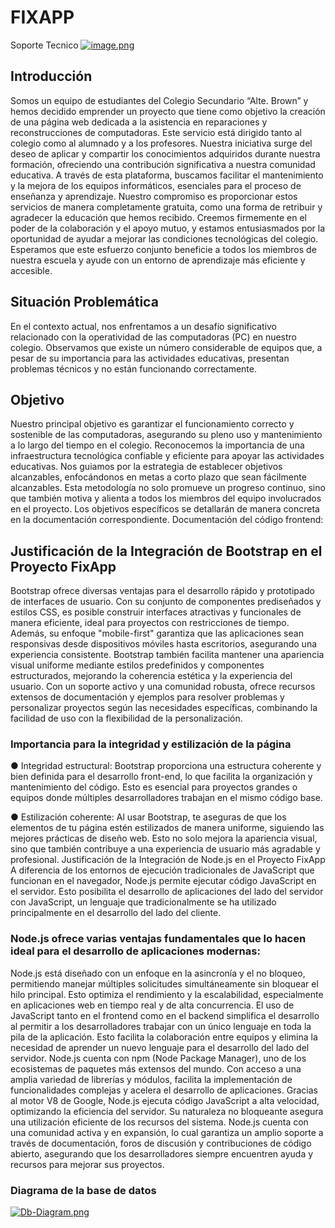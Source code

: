 # FIXAPP
Soporte Tecnico
[![image.png](https://i.postimg.cc/qqgRKmBQ/image.png)](https://postimg.cc/H8DdD9y7)

## Introducción

Somos un equipo de estudiantes del Colegio Secundario “Alte. Brown” y hemos
decidido emprender un proyecto que tiene como objetivo la creación de una página
web dedicada a la asistencia en reparaciones y reconstrucciones de computadoras. Este
servicio está dirigido tanto al colegio como al alumnado y a los profesores.
Nuestra iniciativa surge del deseo de aplicar y compartir los conocimientos
adquiridos durante nuestra formación, ofreciendo una contribución significativa a
nuestra comunidad educativa. A través de esta plataforma, buscamos facilitar el
mantenimiento y la mejora de los equipos informáticos, esenciales para el proceso de
enseñanza y aprendizaje.
Nuestro compromiso es proporcionar estos servicios de manera completamente
gratuita, como una forma de retribuir y agradecer la educación que hemos recibido.
Creemos firmemente en el poder de la colaboración y el apoyo mutuo, y estamos
entusiasmados por la oportunidad de ayudar a mejorar las condiciones tecnológicas del
colegio.
Esperamos que este esfuerzo conjunto beneficie a todos los miembros de
nuestra escuela y ayude con un entorno de aprendizaje más eficiente y accesible.

## Situación Problemática
En el contexto actual, nos enfrentamos a un desafío significativo
relacionado con la operatividad de las computadoras (PC) en nuestro colegio.
Observamos que existe un número considerable de equipos que, a pesar de su
importancia para las actividades educativas, presentan problemas técnicos y no están
funcionando correctamente.

## Objetivo

Nuestro principal objetivo es garantizar el funcionamiento correcto y sostenible de las
computadoras, asegurando su pleno uso y mantenimiento a lo largo del tiempo en el
colegio. Reconocemos la importancia de una infraestructura tecnológica confiable y
eficiente para apoyar las actividades educativas.
Nos guiamos por la estrategia de establecer objetivos alcanzables, enfocándonos en
metas a corto plazo que sean fácilmente alcanzables. Esta metodología no solo
promueve un progreso continuo, sino que también motiva y alienta a todos los
miembros del equipo involucrados en el proyecto.
Los objetivos específicos se detallarán de manera concreta en la documentación
correspondiente.
Documentación del código frontend:



## Justificación de la Integración de Bootstrap en el Proyecto FixApp
Bootstrap ofrece diversas ventajas para el desarrollo rápido y prototipado de interfaces de usuario. Con su conjunto de componentes prediseñados y estilos CSS, es posible construir interfaces atractivas y funcionales de manera eficiente, ideal para proyectos con restricciones de tiempo. 
Además, su enfoque "mobile-first" garantiza que las aplicaciones sean responsivas desde dispositivos móviles hasta escritorios, asegurando una experiencia consistente. Bootstrap también facilita mantener una apariencia visual uniforme mediante estilos predefinidos y componentes estructurados, mejorando la coherencia estética y la experiencia del usuario. Con un soporte activo y una comunidad robusta, ofrece recursos extensos de documentación y ejemplos para resolver problemas y personalizar proyectos según las necesidades específicas, combinando la facilidad de uso con la flexibilidad de la personalización.

### Importancia para la integridad y estilización de la página
●	Integridad estructural: Bootstrap proporciona una estructura coherente y bien definida para el desarrollo front-end, lo que facilita la organización y mantenimiento del código. Esto es esencial para proyectos grandes o equipos donde múltiples desarrolladores trabajan en el mismo código base.

●	Estilización coherente: Al usar Bootstrap, te aseguras de que los elementos de tu página estén estilizados de manera uniforme, siguiendo las mejores prácticas de diseño web. Esto no solo mejora la apariencia visual, sino que también contribuye a una experiencia de usuario más agradable y profesional.
Justificación de la Integración de Node.js en el Proyecto FixApp
A diferencia de los entornos de ejecución tradicionales de JavaScript que funcionan en el navegador, Node.js permite ejecutar código JavaScript en el servidor. Esto posibilita el desarrollo de aplicaciones del lado del servidor con JavaScript, un lenguaje que tradicionalmente se ha utilizado principalmente en el desarrollo del lado del cliente.

### Node.js ofrece varias ventajas fundamentales que lo hacen ideal para el desarrollo de aplicaciones modernas:

Node.js está diseñado con un enfoque en la asincronía y el no bloqueo, permitiendo manejar múltiples solicitudes simultáneamente sin bloquear el hilo principal. Esto optimiza el rendimiento y la escalabilidad, especialmente en aplicaciones web en tiempo real y de alta concurrencia.
El uso de JavaScript tanto en el frontend como en el backend simplifica el desarrollo al permitir a los desarrolladores trabajar con un único lenguaje en toda la pila de la aplicación. Esto facilita la colaboración entre equipos y elimina la necesidad de aprender un nuevo lenguaje para el desarrollo del lado del servidor.
Node.js cuenta con npm (Node Package Manager), uno de los ecosistemas de paquetes más extensos del mundo. Con acceso a una amplia variedad de librerías y módulos, facilita la implementación de funcionalidades complejas y acelera el desarrollo de aplicaciones.
Gracias al motor V8 de Google, Node.js ejecuta código JavaScript a alta velocidad, optimizando la eficiencia del servidor. Su naturaleza no bloqueante asegura una utilización eficiente de los recursos del sistema.
Node.js cuenta con una comunidad activa y en expansión, lo cual garantiza un amplio soporte a través de documentación, foros de discusión y contribuciones de código abierto, asegurando que los desarrolladores siempre encuentren ayuda y recursos para mejorar sus proyectos.

### Diagrama de la base de datos
[![Db-Diagram.png](https://i.postimg.cc/VNTX5bWx/Db-Diagram.png)](https://postimg.cc/kVQ2pGZs)

